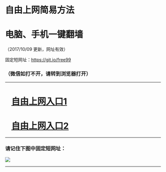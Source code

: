﻿# 自由上网简易方法

# 电脑、手机一键翻墙

（2017/10/09 更新，网址有效）

固定短网址：https://git.io/free99

### （微信如打不开，请转到浏览器打开）


***





# &nbsp;&nbsp; <a href="http://ft2629017223.fwq-tz-1001.info/fwqtz01.html?t=10090019966 " target="_blank">自由上网入口1</a>
# &nbsp;&nbsp; <a href="http://ft284618871.fwq-tz-1002.info/fwqtz02.html?t=100900116915 " target="_blank">自由上网入口2</a>
***

### 请记住下图中固定短网址：

<img src="https://s3-us-west-2.amazonaws.com/fwq-1001/yjfq-20170905okok.png" /> 


***

